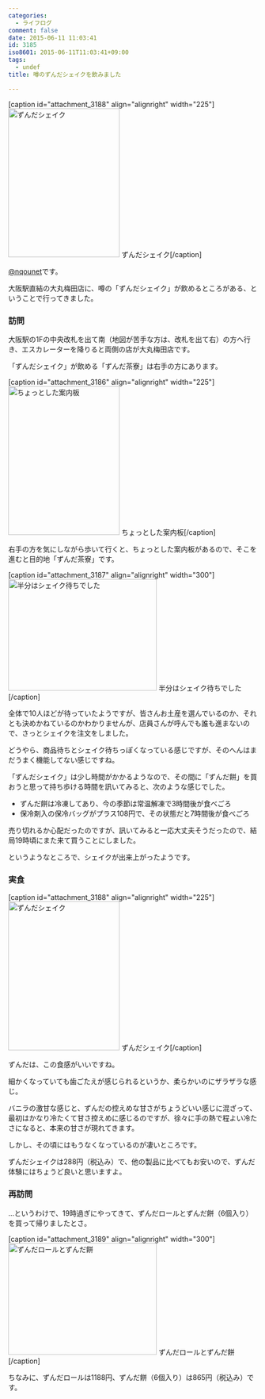 ```yaml
---
categories:
  - ライフログ
comment: false
date: 2015-06-11 11:03:41
id: 3185
iso8601: 2015-06-11T11:03:41+09:00
tags:
  - undef
title: 噂のずんだシェイクを飲みました

---
```


<p>[caption id="attachment_3188" align="alignright" width="225"]<a href="http://www.nqou.net/wp-content/uploads/2015/06/IMG_2118.jpg"><img src="http://www.nqou.net/wp-content/uploads/2015/06/IMG_2118-225x300.jpg" alt="ずんだシェイク" width="225" height="300" class="size-medium wp-image-3188" /></a> ずんだシェイク[/caption]</p>

<p><a href="https://twitter.com/nqounet">@nqounet</a>です。</p>

<p>大阪駅直結の大丸梅田店に、噂の「ずんだシェイク」が飲めるところがある、ということで行ってきました。</p>



<h3>訪問</h3>

<p>大阪駅の1Fの中央改札を出て南（地図が苦手な方は、改札を出て右）の方へ行き、エスカレーターを降りると両側の店が大丸梅田店です。</p>

<p>「ずんだシェイク」が飲める「ずんだ茶寮」は右手の方にあります。</p>

<p>[caption id="attachment_3186" align="alignright" width="225"]<a href="http://www.nqou.net/wp-content/uploads/2015/06/IMG_2116.jpg"><img src="http://www.nqou.net/wp-content/uploads/2015/06/IMG_2116-225x300.jpg" alt="ちょっとした案内板" width="225" height="300" class="size-medium wp-image-3186" /></a> ちょっとした案内板[/caption]</p>

<p>右手の方を気にしながら歩いて行くと、ちょっとした案内板があるので、そこを進むと目的地「ずんだ茶寮」です。</p>

<p>[caption id="attachment_3187" align="alignright" width="300"]<a href="http://www.nqou.net/wp-content/uploads/2015/06/IMG_2117.jpg"><img src="http://www.nqou.net/wp-content/uploads/2015/06/IMG_2117-300x225.jpg" alt="半分はシェイク待ちでした" width="300" height="225" class="size-medium wp-image-3187" /></a> 半分はシェイク待ちでした[/caption]</p>

<p>全体で10人ほどが待っていたようですが、皆さんお土産を選んでいるのか、それとも決めかねているのかわかりませんが、店員さんが呼んでも誰も進まないので、さっとシェイクを注文をしました。</p>

<p>どうやら、商品待ちとシェイク待ちっぽくなっている感じですが、そのへんはまだうまく機能してない感じですね。</p>

<p>「ずんだシェイク」は少し時間がかかるようなので、その間に「ずんだ餅」を買おうと思って持ち歩ける時間を訊いてみると、次のような感じでした。</p>

<ul>
<li>ずんだ餅は冷凍してあり、今の季節は常温解凍で3時間後が食べごろ</li>
<li>保冷剤入の保冷バッグがプラス108円で、その状態だと7時間後が食べごろ</li>
</ul>

<p>売り切れるか心配だったのですが、訊いてみると一応大丈夫そうだったので、結局19時頃にまた来て買うことにしました。</p>

<p>というようなところで、シェイクが出来上がったようです。</p>

<h3>実食</h3>

<p>[caption id="attachment_3188" align="alignright" width="225"]<a href="http://www.nqou.net/wp-content/uploads/2015/06/IMG_2118.jpg"><img src="http://www.nqou.net/wp-content/uploads/2015/06/IMG_2118-225x300.jpg" alt="ずんだシェイク" width="225" height="300" class="size-medium wp-image-3188" /></a> ずんだシェイク[/caption]</p>

<p>ずんだは、この食感がいいですね。</p>

<p>細かくなっていても歯ごたえが感じられるというか、柔らかいのにザラザラな感じ。</p>

<p>バニラの激甘な感じと、ずんだの控えめな甘さがちょうどいい感じに混ざって、最初はかなり冷たくて甘さ控えめに感じるのですが、徐々に手の熱で程よい冷たさになると、本来の甘さが現れてきます。</p>

<p>しかし、その頃にはもうなくなっているのが凄いところです。</p>

<p>ずんだシェイクは288円（税込み）で、他の製品に比べてもお安いので、ずんだ体験にはちょうど良いと思いますよ。</p>

<h3>再訪問</h3>

<p>…というわけで、19時過ぎにやってきて、ずんだロールとずんだ餅（6個入り）を買って帰りましたとさ。</p>

<p>[caption id="attachment_3189" align="alignright" width="300"]<a href="http://www.nqou.net/wp-content/uploads/2015/06/IMG_2119.jpg"><img src="http://www.nqou.net/wp-content/uploads/2015/06/IMG_2119-300x225.jpg" alt="ずんだロールとずんだ餅" width="300" height="225" class="size-medium wp-image-3189" /></a> ずんだロールとずんだ餅[/caption]</p>

<p>ちなみに、ずんだロールは1188円、ずんだ餅（6個入り）は865円（税込み）です。</p>
    	